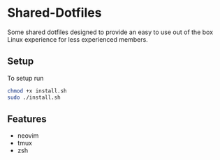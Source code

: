 # Shared-Dotfiles
Some shared dotfiles designed to provide an easy to use out of the box Linux experience for less experienced members.

## Setup
To setup run 
```sh
chmod +x install.sh
sudo ./install.sh
```

## Features
- neovim
- tmux
- zsh
